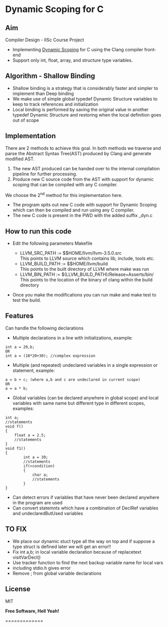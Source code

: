 Dynamic Scoping for C
=============

Aim
----

Compiler Design - IISc Course Project
- Implementing [Dynamic Scoping] for C using the Clang compiler front-end
- Support only int, float, array, and structure type variables. 

[Dynamic Scoping]: http://en.wikipedia.org/wiki/Scope_%28computer_science%29#Dynamic_scoping

Algorithm - Shallow Binding
----

- Shallow binding is a strategy that is considerably faster and simpler to implement than Deep binding
- We make use of simple global typedef Dynamic Structure variables to keep to track references and initialization
- Local binding is performed by saving the original value in another typedef Dynamic Structure and restoring when the local definition goes out of scope

Implementation
----
There are 2 methods to achieve this goal. In both methods we traverse and parse the Abstract Syntax Tree(AST) produced by Clang and generate modified AST. 
1. The new AST produced can be handed over to the internal compilation pipeline for further processing.
2. Produce new C source code from the AST with support for dynamic scoping that can be compiled with any C compiler.

We choose the 2<sup>nd</sup> method for this implementation here. 
- The program spits out new C code with support for Dynamic Scoping which can then be compiled and run using any C compiler. 
- The new C code is present in the PWD with the added suffix _dyn.c

How to run this code
----
- Edit the following parameters Makefile
    *  LLVM_SRC_PATH := $$HOME/llvm/llvm-3.5.0.src  <br /> This points to LLVM source which contains lib, include, tools etc.
    *  LLVM_BUILD_PATH := $$HOME/llvm/build <br/> This points to the built directory of LLVM where make was run
    *  LLVM_BIN_PATH := $(LLVM_BUILD_PATH)/Release+Asserts/bin/  <br/> This points to the location of the binary of clang within the build directory

- Once you make the modifications you can run make and make test to test the build.

Features
----
Can handle the following declarations
- Multiple declarations in a line with initializations, example:
```
int a = 20,b;
OR
int a = (10*20+30); //complex expression
```
- Multiple (and repeated) undeclared variables in a single expression or statement, example:
```
a = b + c; (where a,b and c are undeclared in current scope)
OR
a = a * b; 
````
- Global variables (can be declared anywhere in global scope) and local variables with same name but different type in different scopes, examples:
```
int a;
//statements
void f()
{
    float a = 2.5;
    //statements
}
void f1()
{
		int a = 30;
		//statements
		if(<condition)
		{
			char a;
			//statements
		}
}
``` 
- Can detect errors if variables that have never been declared anywhere in the program are used
- Can convert statemnts which have a combination of DeclRef variables and undeclaredButUsed variables


TO FIX
----
- We place our dynamic stuct type all the way on top and if suppose a type struct is defined later we will get an error!!
- Fix int a,b; in local variable declaration because of replacetext visitVarDecl()
- Use tracker function to find the next backup variable name for local vars
- including stdio.h gives error
- Remove ; from global variable declarations

License
----

MIT

**Free Software, Hell Yeah!**


=============
